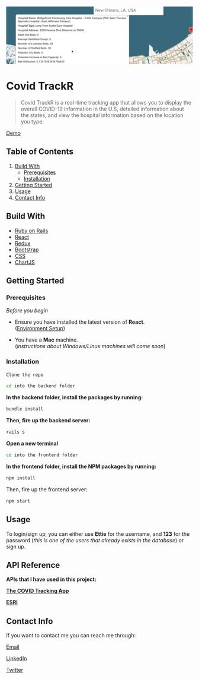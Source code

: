 ![COVID TrackR](./frontend/readme.png)
# Covid TrackR
>Covid TrackR is a real-time tracking app that allows you to display the overall COVID-19 information in the U.S, detailed information about the states, and view the hospital information based on the location you type.

[Demo](https://www.youtube.com/watch?v=7Sklsae1jFA&t=10s)
## Table of Contents
1. [Build With](#build-with)
    * [Prerequisites](#prerequisites)
    * [Installation](#installation)
2. [Getting Started](#getting-started)
3. [Usage](#usage)
4. [Contact Info](#contact-info)
## Build With
* [Ruby on Rails](https://rubyonrails.org/)
* [React](https://reactjs.org/)
* [Redux](https://redux.js.org/)
* [Bootstrap](https://getbootstrap.com/)
* [CSS](https://en.wikipedia.org/wiki/Cascading_Style_Sheets)
* [ChartJS](https://www.chartjs.org/)

## Getting Started
### Prerequisites

*Before you begin*

* Ensure you have installed the latest version of **React**.<br>([Environment Setup](https://www.tutorialspoint.com/reactjs/reactjs_environment_setup.htm))

* You have a **Mac** machine.<br>(*instructions about Windows/Linux machines will come soon*)

### Installation
```bash
Clone the repo
```
```bash
cd into the backend folder
```
**In the backend folder, install the packages by running:**
```bash 
bundle install
```
**Then, fire up the backend server:**
```bash 
rails s
```
**Open a new terminal**
```bash
cd into the frontend folder
```
**In the frontend folder, install the NPM packages by running:**
```bash
npm install
```
Then, fire up the frontend server:
```bash
npm start
```

## Usage
To login/sign up, you can either use **Ettie** for the username, and **123** for the password (*this is one of the users that already exists in the database*) or sign up.
## API Reference
**APIs that I have used in this project:**

**[The COVID Tracking App](https://covidtracking.com/data/api#swaggerWrapper)**


**[ESRI](https://coronavirus-resources.esri.com/datasets/definitivehc::definitive-healthcare-usa-hospital-beds/data?geometry=94.394%2C-16.820%2C-119.356%2C72.123&orderBy=HQ_CITY&page=10)** 



## Contact Info
If you want to contact me you can reach me through:

[Email](melike180400@gmail.com)

[LinkedIn](https://www.linkedin.com/in/melike-kilic/)

[Twitter](https://twitter.com/melikeekilic)